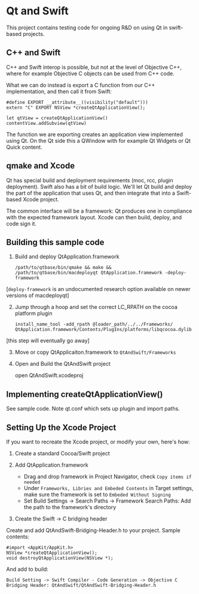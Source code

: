 Qt and Swift
============================

This project contains testing code for ongoing R&D on using Qt
in swift-based projects.

C++ and Swift
----------------------------
C++ and Swift interop is possible, but not at the level of Objective C++,
where for example Objective C objects can be used from C++ code.

What we can do instead is export a C function from our C++ implementation,
and then call it from Swift:

    #define EXPORT __attribute__((visibility("default")))
    extern "C" EXPORT NSView *createQtApplicationView();

    let qtView = createQtApplicationView()
    contentView.addSubview(qtView)

The function we are exporting creates an application view implemented using
Qt. On the Qt side this a QWindow with for example Qt Widgets or Qt Quick 
content.

qmake and Xcode
----------------------------
Qt has special build and deployment requirements (moc, rcc, plugin deployment).
Swift also has a bit of build logic. We'll let Qt build and deploy the
part of the application that uses Qt, and then integrate that into a Swift-
based Xcode project. 

The common interface will be a framework: Qt produces one in compliance with
the expected framework layout. Xcode can then build, deploy, and code sign it.

Building this sample code
----------------------------

1) Build and deploy QtApplication.framework

    `/path/to/qtbase/bin/qmake && make && /path/to/qtbase/bin/macdeployqt QtApplication.framework -deploy-framework`

[`deploy-framework` is an undocumented research option available on newer versions of macdeployqt]

2) Jump through a hoop and set the correct LC_RPATH on the cocoa platform plugin

    `install_name_tool -add_rpath @loader_path/../../Frameworks/ QtApplication.framework/Contents/PlugIns/platforms/libqcocoa.dylib`

[this step will eventually go away]

3) Move or copy QtApplicaiton.framework to `QtAndSwift/Frameworks`

3) Open and Build the QtAndSwift project

    open QtAndSwift.xcodeproj
    

Implementing createQtApplicationView()
----------------------------
See sample code. Note qt.conf which sets up plugin and import paths.


Setting Up the Xcode Project
----------------------------

If you want to recreate the Xcode project, or modify your own, here's how:

1) Create a standard Cocoa/Swift project

2) Add QtApplication.framework

    - Drag and drop framework in Project Navigator, check `Copy items if needed`  
    - Under `Frameworks, Libries and Embeded Contents` in Target settings, make sure the framework is set to `Embeded Without Signing`  
    - Set Build Settings -> Search Paths -> Framework Search Paths: Add the path to the framework's directory

3) Create the Swift -> C bridging header

Create and add QtAndSwift-Bridging-Header.h to your project. Sample contents:

    #import <AppKit/AppKit.h>
    NSView *createQtApplicationView();
    void destroyQtApplicationView(NSView *);

And add to build:

    Build Setting -> Swift Compiler - Code Generation -> Objective C Bridging Header: QtAndSwift/QtAndSwift-Bridging-Header.h
    



